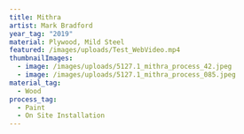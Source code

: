 ```yaml
---
title: Mithra
artist: Mark Bradford
year_tag: "2019"
material: Plywood, Mild Steel
featured: /images/uploads/Test_WebVideo.mp4
thumbnailImages:
  - image: /images/uploads/5127.1_mithra_process_42.jpeg
  - image: /images/uploads/5127.1_mithra_process_085.jpeg
material_tag:
  - Wood
process_tag:
  - Paint
  - On Site Installation
---
```

